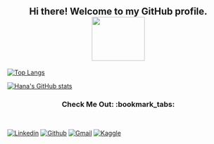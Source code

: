 <h2 align="center"> Hi there! Welcome to my GitHub profile. <img src="https://media.giphy.com/media/fSptAINJfyGe3oPHNZ/giphy.gif" width="120" height="100"/> <br/> </h2>

<p align="center">
 
</p>
<!-- Top Languages Used based on 100% usage -->

[![Top Langs](https://github-readme-stats.vercel.app/api/top-langs/?username=HanaZubovic&layout=compact)](https://github.com/HanaZubovic/github-readme-stats)

<!-- Total Commits/stars -->
[![Hana's GitHub stats](https://github-readme-stats.vercel.app/api?username=HanaZubovic)](https://github.com/HanaZubovic/github-readme-stats)  



<h3 align="center"> Check Me Out: :bookmark_tabs: </h3>
<br />
<p align="center">

[![Linkedin](https://img.shields.io/badge/linkedin-%230077B5.svg?&style=for-the-badge&logo=linkedin&logoColor=white)](https://www.linkedin.com/in/hana-zubovic/)
[![Github](https://img.shields.io/badge/-Github-333?style=for-the-badge&logo=GitHub&logoColor=white)](https://github.com/HanaZubovic)
[![Gmail](https://img.shields.io/badge/-Gmail-c14438?style=for-the-badge&logo=Gmail&logoColor=white)](hanazubby@gmail.com)
[![Kaggle](https://img.shields.io/badge/-Kaggle-20beff?style=for-the-badge&logo=Kaggle&logoColor=white)](https://www.kaggle.com/hanazubby)
&nbsp;
 
<!-- Add After creating personal profile page <a href=""><img src="https://img.shields.io/badge/instagram-%23E4405F.svg?&style=for-the-badge&logo=instagram&logoColor=white"/></a> !-->

</p>
